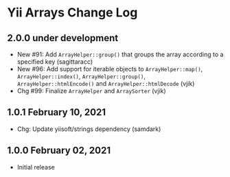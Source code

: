 # Yii Arrays Change Log

## 2.0.0 under development

- New #91: Add `ArrayHelper::group()` that groups the array according to a specified key (sagittaracc)
- New #96: Add support for iterable objects to `ArrayHelper::map()`, `ArrayHelper::index()`, `ArrayHelper::group()`,
  `ArrayHelper::htmlEncode()` and `ArrayHelper::htmlDecode` (vjik)
- Chg #99: Finalize `ArrayHelper` and `ArraySorter` (vjik)

## 1.0.1 February 10, 2021

- Chg: Update yiisoft/strings dependency (samdark)

## 1.0.0 February 02, 2021

- Initial release
